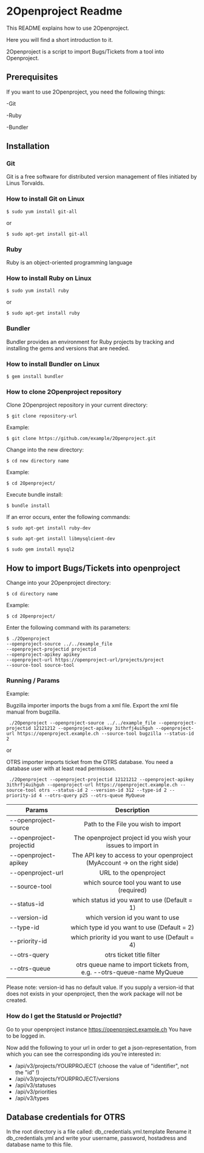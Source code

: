 # 2Openproject Readme

This README explains how to use 2Openproject. 

Here you will find a short introduction to it.

2Openproject is a script to import Bugs/Tickets from a tool into Openproject.

## Prerequisites

If you want to use 2Openproject, you need the following things:

-Git

-Ruby

-Bundler

## Installation

### Git

Git is a free software for distributed version management of files initiated by Linus Torvalds.

### How to install Git on Linux

```
$ sudo yum install git-all
```

or

```
$ sudo apt-get install git-all
```

### Ruby

Ruby is an object-oriented programming language

### How to install Ruby on Linux

```
$ sudo yum install ruby
```

or

```
$ sudo apt-get install ruby
```

### Bundler

Bundler provides an environment for Ruby projects by tracking and installing the gems and versions that are needed.

### How to install Bundler on Linux

```
$ gem install bundler
```

### How to clone 2Openproject repository 

Clone 2Openproject repository in your current directory:

```
$ git clone repository-url
```
Example:

```
$ git clone https://github.com/example/2Openproject.git
```

Change into the new directory:

```
$ cd new directory name
```

Example:

```
$ cd 2Openproject/
```

Execute bundle install:

```
$ bundle install
```

If an error occurs, enter the following commands:

```
$ sudo apt-get install ruby-dev
```

```
$ sudo apt-get install libmysqlcient-dev
```

```
$ sudo gem install mysql2
```

## How to import Bugs/Tickets into openproject

Change into your 2Openproject directory:

```
$ cd directory name
```

Example:

```
$ cd 2Openproject/
```

Enter the following command with its parameters:

```
$ ./2Openproject 
--openproject-source ../../example_file
--openproject-projectid projectid
--openproject-apikey apikey
--openproject-url https://openproject-url/projects/project
--source-tool source-tool
```


### Running / Params

Example:

Bugzilla importer imports the bugs from a xml file. Export the xml file manual from bugzilla. 

```
 ./2Openproject --openproject-source ../../example_file --openproject-projectid 12121212 --openproject-apikey 3ithrfj4uihguh --openproject-url https://openproject.example.ch --source-tool bugzilla --status-id 2
```
or

OTRS importer imports ticket from the OTRS database. You need a database user with at least read permisson.

```
 ./2Openproject --openproject-projectid 12121212 --openproject-apikey 3ithrfj4uihguh --openproject-url https://openproject.example.ch --source-tool otrs --status-id 2 --version-id 312 --type-id 2 --priority-id 4 --otrs-query p25 --otrs-queue MyQueue
```

| Params | Description           |
| ------------------------------- |:-------------:|
| --openproject-source     | Path to the File you wish to import |
| --openproject-projectid     | The openproject project id you wish your issues to import in      |
| --openproject-apikey | The API key to access to your openproject (MyAccount -> on the right side)      |
| --openproject-url | URL to the openproject  |
| --source-tool | which source tool you want to use (required) | Options: bugzilla, OTRS |
| --status-id | which status id you want to use (Default = 1) |
| --version-id | which version id you want to use |
| --type-id | which type id you want to use (Default = 2) |
| --priority-id | which priority id you want to use (Default = 4) |
| --otrs-query | otrs ticket title filter|
| --otrs-queue | otrs queue name to import tickets from, e.g. --otrs-queue-name MyQueue|

Please note: version-id has no default value. If you supply a version-id that does not exists in your openproject, then the work package will not be created.

### How do I get the StatusId or ProjectId?

Go to your openproject instance https://openproject.example.ch
You have to be logged in.

Now add the following to your url in order to get a json-representation, from which you can see the corresponding ids you're interested in: 

- /api/v3/projects/YOURPROJECT     (choose the value of "identifier", not the "id" !)
- /api/v3/projects/YOURPROJECT/versions
- /api/v3/statuses
- /api/v3/priorities
- /api/v3/types


## Database credentials for OTRS

In the root directory is a file called: db_credentials.yml.template
Rename it db_credentials.yml and write your username, password, hostadress and database name to this file.

